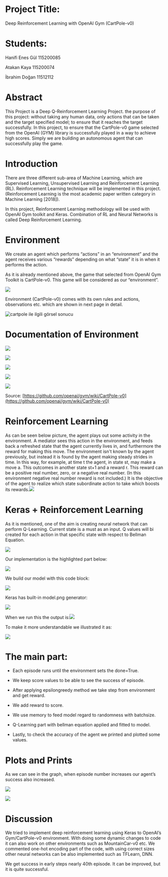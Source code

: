 # Project Title:

Deep Reinforcement Learning with OpenAI Gym (CartPole-v0)  

# Students:

Hanifi Enes Gül 115200085

Atakan Kaya 115200074

İbrahim Doğan 11512112

  
  

# Abstract

This Project is a Deep Q-Reinforcement Learning Project. the purpose of this project: without taking any human data, only actions that can be taken and the target specified model; to ensure that it reaches the target successfully. In this project, to ensure that the CartPole-v0 game selected from the OpenAI (GYM) library is successfully played in a way to achieve high scores. Simply we are building an autonomous agent that can successfully play the game.

  

# Introduction

There are three different sub-area of Machine Learning, which are Supervised Learning, Unsupervised Learning and Reinforcement Learning (RL). Reinforcement Learning technique will be implemented in this project. (Reinforcement Learning is the most academic paper written category in Machine Learning [2018]).

In this project, Reinforcement Learning methodology will be used with OpenAI Gym toolkit and Keras. Combination of RL and Neural Networks is called Deep Reinforcement Learning.

  

# Environment

We create an agent which performs “actions” in an “environment” and the agent receives various “rewards” depending on what “state” it is in when it performs the action.

As it is already mentioned above, the game that selected from OpenAI Gym Toolkit is CartPole-v0. This game will be considered as our “environment”.

![](https://lh6.googleusercontent.com/RYNQqU2HPPF8N765zDev8jgdouUzW47UYup7-pURxXiuei41A0EXOzt0zkEY65mPMzPMfJxTbIccDqybSKnZMKEyoFEWmHN5o_RCvKVBhlVJSx8VmeKSnL1_XNIwXAX4ZyrPB9OOOSvBfiePkA)

Environment (CartPole-v0) comes with its own rules and actions, observations etc. which are shown in next page in detail.

  
![cartpole ile ilgili görsel sonucu](https://lh3.googleusercontent.com/CizYrd298-X9l8lrndwHewshdFG2b7iJSf-cPfquVf4HOCaK5YgK1SPuSnGAA12is-t5LWE815iCgSYQ9HzIdPm3V79-sK96LIGiBLbzYPu3cPCBov-soNI2hWTJ9q4F1gTScdMu9vHBFsu2uA)

# Documentation of Environment

![](https://lh5.googleusercontent.com/nbEIET8XH3wqOUc_BcZjgZJRFAvrQm_nVd1WCnZd4jIfcyv7931n43SfRoxtizqEKztmw-rLNU9ue6O6lD0bDIQvhs-e0Zwwo6WA-I2C7aNu5-OJwV8F1l-T7yZ8DNkeG3hUfBbX-HzUIRpZpQ)

![](https://lh3.googleusercontent.com/hxWAjSvwvdeARJTuwg5odbAM7830HPAsRSQz1UMW6o_AfEdMnZmV_oA1vO-bJEtKAPWsDRvrwnib2i8cj8yxvP7fayvbFDuNGPhYcrhGQYhbvdKRcYpFN6Mh8J3-ei0Fph_S2vUcFHLeusnRPA)

![](https://lh3.googleusercontent.com/fnNePIrY8ljA3Bq9Wt7fAw1w6kxB6ZGhvNaIO9gQZWORHfwijvo8NG8BpRNtT-_1zvF8IQrgqcHbVqMsWCpGR5hdC1wxTCd5pSmWn6XElPiFzhUjoczamQym0VHLoxZ38aVxJH86mfXzLE8xHg)

![](https://lh4.googleusercontent.com/Cr30u-u6LGEKXzg3lmRKJ9-CpZkcBVETa19ySHX19Q-lELkyfV46mBzAxg7NPeCz9Gr_tvCGBUOsHM4_MawcthiX1_Cw5mrBmrlEDIbmS1C5hYZc0BUKqD_wq9fcPdKhnUbbgKLh7jN58nspQw)

![](https://lh4.googleusercontent.com/d9pEVjYlE426BGlCdp3TR_O8Idl4vFV6vkuuyy6L7QeJIQw6q6-ArHGdACWQ2a9lkpf0a28ME4riSVVvVu-u1n3vU7AMc1Ee99cxh3DY6E8j7GLOudycBlitWOk_00YSw5T1nHRVPbC6xm_9sQ)

Source: [https://github.com/openai/gym/wiki/CartPole-v0](https://github.com/openai/gym/wiki/CartPole-v0)

  
  

# Reinforcement Learning

As can be seen below picture, the agent plays out some activity in the environment. A mediator sees this action in the environment, and feeds back a refreshed state that the agent currently lives in, and furthermore the reward for making this move. The environment isn't known by the agent previously, but instead it is found by the agent making steady strides in time. In this way, for example, at time t the agent, in state st, may make a move a. This outcomes in another state st+1 and a reward r. This reward can be a positive real number, zero, or a negative real number. (In this environment negative real number reward is not included.) It is the objective of the agent to realize which state subordinate action to take which boosts its rewards.![](https://lh3.googleusercontent.com/d5ox3TQqnT_gxy49vs4RG07-cKQn2Df7324CW_AbXd-nTnLoo891FZUcZjrxo22sHVHhGF7k4z3hD2fKWq7Ygyo3W_BZNZF_StxWgEmZ1V_8s0pRiG6DFCkhe0PMCFd8pKJ7ct1LjVTOM0v3Zg)

  

# Keras + Reinforcement Learning

As it is mentioned, one of the aim is creating neural network that can perform Q-Learning. Current state is a must as an input. Q values will bi created for each action in that specific state with respect to Bellman Equation.

![](https://lh5.googleusercontent.com/pp_FzNg9lj8gcL8vloiIdmSKpVfNnt08IbIWuYa0h391Qaot8VOmNz6cpitCbEoM1m6M8oD_cUA9s-k0PSzsfsArNAfeqfm-qS9iZWtZLoM6PYjbXCTX7Uo-iBp9rvqAa5fZrnnqb3tE76_bXA)

Our implementation is the highlighted part below:

![](https://lh3.googleusercontent.com/x6hewoINMZV0dVBw3YPGuAo4RjweQWq3DT_v1pg_cTIIT8z4CfGzxQbu68AObXe3od_MbLFY-iNIHhq7AVD28_1fLx8n81srEcZtiQRG4gaOtinjkxfNvP3lQaCaU6JXSlQhmGnZ2CYKk8ZNrQ)

  
  

We build our model with this code block:

![](https://lh4.googleusercontent.com/MSgB5NGpZag4Qq_Aw0jHI9xD45DpnnxPNOu8P_EZo9zxmD9Mux9Lg2vh1Jp1jn49Ihzze9MYaSdkpfaCfUG7LXQW7a0kok4G-NjYLvSpILo0iyEaBTJihP7ALDwtZCvzQcXfQBa83poIWOQ1zg)

  

Keras has built-in model.png generator:

![](https://lh4.googleusercontent.com/4dxzPwQcE7hgc4BPBAI31oGEkdJoUQ8yRNSfJ8y4HK81Kvps5esr7YVWXVuEtysP_82uk54MAcSoBxPryWg3S99waWPvthuqBhyniEaKNYxXW384GMIA_J050sOMecDZ1a0US1KosXgdRyxWdw)

When we run this the output is:![](https://lh5.googleusercontent.com/NDjvPNI2hDPmqUu-jXqGKaCrEYEGwY2-HqG2gbh1P-aVUHx65A4djp81_JvcficZuoHVLzG90HCzduDlpJeg9HSQ_96RgEOLZxDnU-nH3zn-hYuIFDIY-ZdtzElK9UuqLATjwqInjn4pdAeDIQ)

  
  
  
  
  
  
  
  
  

To make it more understandable we illustrated it as:

  
![](https://lh3.googleusercontent.com/cmhZRGZ4j4fwmAUX8C1JDDQdr3Z3EXgNz0YJAMzRYP-_e083zWp6li_zy2XKQ4uNJwB2K-bhSZ-MTfAn8CV7t3YQ7kCD4D17liXosig26aI945qgMNgsIp0bNOfXOjRFfTTS6Bc8g6MfWovxqA)

# The main part:
-   Each episode runs until the environment sets the done=True.
    
-   We keep score values to be able to see the success of episode.
    
-   After applying epsilongreedy method we take step from environment and get reward.
    
-   We add reward to score.
    
-   We use memory to feed model regard to randomness with batchsize.
    
-   Q-Learning part with bellman equation applied and fitted to model.
    
-   Lastly, to check the accuracy of the agent we printed and plotted some values.
    
  
  

# Plots and Prints

As we can see in the graph, when episode number increases our agent’s success also increased.

![](https://lh4.googleusercontent.com/XRCsGf6C6oW-uuLJ9ysW_ERYplFnOFi6LvipxMBSiv--b4UZ1aeJi73qjCVhWe9zVxrjrWCoV6TT1yGyMQn9Lmh5IMA3o1hMiQKwdul1Gojmg7EgDEZlm0psDfzC9AFFvLeZhFrRLv7xjv8MHQ)

![](https://lh4.googleusercontent.com/_T7i4W-JXHLAE7KOL_l_VtEzig8VRCKhAOhMz9SP2g7rs0whgmOjzx7vzAa153txWCkIObcB0B_rqFqmHccMxAERAgWh99rMNa-ru8D4fplTtG1tMgTaWXQtNv41Vngc-NfHVVGw2kYFuz_iTA)

  

# Discussion

We tried to implement deep reinforcement learning using Keras to OpenAI’s Gym/CartPole-v0 environment. With doing some dynamic changes to code it can also work on other environments such as MountainCar-v0 etc. We commented one-hot encoding part of the code, with using correct sizes other neural networks can be also implemented such as TFLearn, DNN.

We get success in early steps nearly 40th episode. It can be improved, but it is quite successful.
